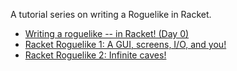 A tutorial series on writing a Roguelike in Racket. 

* [Writing a roguelike -- in Racket! (Day 0)](http://blog.jverkamp.com/2013/03/28/writing-a-roguelike-in-racket-day-0/)
* [Racket Roguelike 1: A GUI, screens, I/O, and you!](http://blog.jverkamp.com/2013/04/04/racket-roguelike-1-a-gui-screens-io-and-you/)
* [Racket Roguelike 2: Infinite caves!](http://blog.jverkamp.com/2013/04/11/racket-roguelike-2-infinite-caves/)